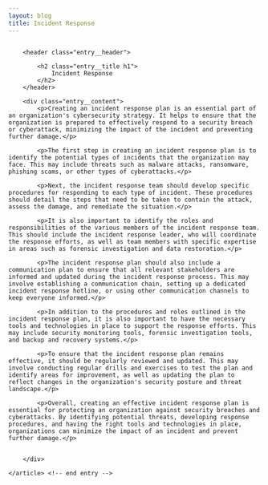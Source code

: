 ```yaml
---
layout: blog
title: Incident Response
---
```


<div id="main" class="s-content__main large-8 column">
    <article class="entry">

        <header class="entry__header">

            <h2 class="entry__title h1">
                Incident Response
            </h2>        
        </header>
        
        <div class="entry__content">
            <p>Creating an incident response plan is an essential part of an organization's cybersecurity strategy. It helps to ensure that the organization is prepared to effectively respond to a security breach or cyberattack, minimizing the impact of the incident and preventing further damage.</p>

            <p>The first step in creating an incident response plan is to identify the potential types of incidents that the organization may face. This may include threats such as malware attacks, ransomware, phishing scams, or other types of cyberattacks.</p>

            <p>Next, the incident response team should develop specific procedures for responding to each type of incident. These procedures should detail the steps that need to be taken to contain the attack, assess the damage, and remediate the situation.</p>

            <p>It is also important to identify the roles and responsibilities of the various members of the incident response team. This should include the incident response leader, who will coordinate the response efforts, as well as team members with specific expertise in areas such as forensic investigation and data restoration.</p>

            <p>The incident response plan should also include a communication plan to ensure that all relevant stakeholders are informed and updated during the incident response process. This may involve establishing a communication chain, setting up a dedicated incident response hotline, or using other communication channels to keep everyone informed.</p>

            <p>In addition to the procedures and roles outlined in the incident response plan, it is also important to have the necessary tools and technologies in place to support the response efforts. This may include security monitoring tools, forensic investigation tools, and backup and recovery systems.</p>

            <p>To ensure that the incident response plan remains effective, it should be regularly reviewed and updated. This may involve conducting regular drills and exercises to test the plan and identify areas for improvement, as well as updating the plan to reflect changes in the organization's security posture and threat landscape.</p>

            <p>Overall, creating an effective incident response plan is essential for protecting an organization against security breaches and cyberattacks. By identifying potential threats, developing response procedures, and having the right tools and technologies in place, organizations can minimize the impact of an incident and prevent further damage.</p>


        </div> 

    </article> <!-- end entry -->

</div> <!-- end main -->  